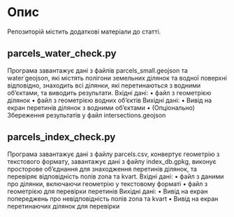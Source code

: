 # Опис
Репозиторій містить додаткові матеріали до статті.


## parcels_water_check.py
Програма завантажує данi з файлiв parcels_small.geojson та water˙geojson, якi мiстять полiгони
земельних дiлянок та водної поверхнi вiдповiдно, знаходить всi дiлянки, якi перетинаються з водними
об’єктами, та виводить результати.
Вхiднi данi:
• файл з геометрiєю дiлянок
• файл з геометрiєю водних об’єктiв
Вихiднi данi:
• Вивiд на екран перетинiв дiлянок з водними об’єктами
• (Опцiонально) Збереження результатiв у файл intersections.geojson

## parcels_index_check.py
Програма завантажує данi з файлу parcels.csv, конвертує геометрiю з текстового формату, завантажує данi з файлу index_db.gpkg, виконує просторове об’єднання для знаходження перетинiв
дiлянок, та перевiряє вiдповiднiсть полiв zona та kvart.
Вхiднi данi:
• файл з даними про дiлянки, включаючи геометрiю у текстовому форматi
• файл з геометрiєю для перевiрки перетинiв
Вихiднi данi:
• Вивiд на екран попереджень про невiдповiднiсть полiв zona та kvart
• Вивiд на екран перетинаючих дiлянок для перевiрки

